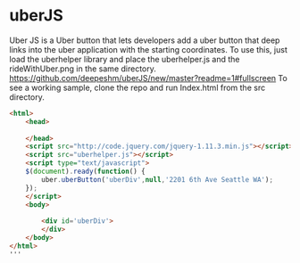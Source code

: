 # uberJS
Uber JS is a Uber button that lets developers add a uber button that deep links into the uber application with the starting coordinates.
To use this, just load the uberhelper library and place the uberhelper.js and the rideWithUber.png in the same directory. 
https://github.com/deepeshm/uberJS/new/master?readme=1#fullscreen
To see a working sample, clone the repo and run Index.html from the src directory.

```html
<html> 
	<head> 
	
	</head>
	<script src="http://code.jquery.com/jquery-1.11.3.min.js"></script>
	<script src="uberhelper.js"></script>
	<script type="text/javascript">
	$(document).ready(function() {
		uber.uberButton('uberDiv',null,'2201 6th Ave Seattle WA');
	});
	</script>
	<body>
	
		<div id='uberDiv'>
		</div>
	</body>
</html>
'''
